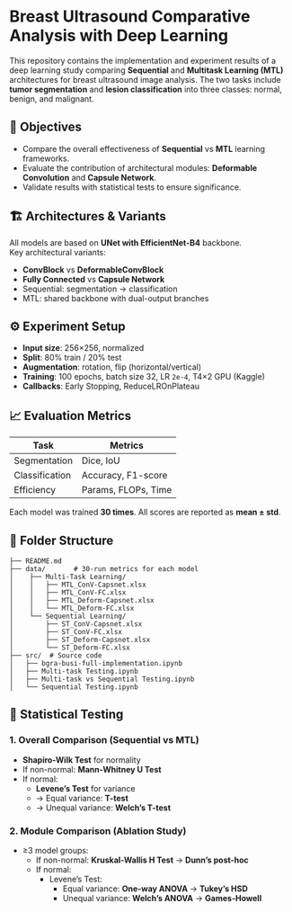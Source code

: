 # Breast Ultrasound Comparative Analysis with Deep Learning

This repository contains the implementation and experiment results of a deep learning study comparing **Sequential** and **Multitask Learning (MTL)** architectures for breast ultrasound image analysis. The two tasks include **tumor segmentation** and **lesion classification** into three classes: normal, benign, and malignant.

## 🧠 Objectives

- Compare the overall effectiveness of **Sequential** vs **MTL** learning frameworks.
- Evaluate the contribution of architectural modules: **Deformable Convolution** and **Capsule Network**.
- Validate results with statistical tests to ensure significance.

## 🏗️ Architectures & Variants

All models are based on **UNet with EfficientNet-B4** backbone.  
Key architectural variants:

- **ConvBlock** vs **DeformableConvBlock**
- **Fully Connected** vs **Capsule Network**
- Sequential: segmentation → classification
- MTL: shared backbone with dual-output branches

## ⚙️ Experiment Setup

- **Input size**: 256×256, normalized
- **Split**: 80% train / 20% test
- **Augmentation**: rotation, flip (horizontal/vertical)
- **Training**: 100 epochs, batch size 32, LR `2e-4`, T4×2 GPU (Kaggle)
- **Callbacks**: Early Stopping, ReduceLROnPlateau

## 📈 Evaluation Metrics

| Task            | Metrics              |
|-----------------|----------------------|
| Segmentation    | Dice, IoU            |
| Classification  | Accuracy, F1-score   |
| Efficiency      | Params, FLOPs, Time  |

Each model was trained **30 times**. All scores are reported as **mean ± std**.

## 📁 Folder Structure

```📁 breast-ultrasound-mtl-vs-sequential/
├── README.md
├── data/       # 30-run metrics for each model
│    ├── Multi-Task Learning/   
│    │   ├── MTL_ConV-Capsnet.xlsx
│    │   ├── MTL_ConV-FC.xlsx
│    │   ├── MTL_Deform-Capsnet.xlsx
│    │   └── MTL_Deform-FC.xlsx                  
│    └── Sequential Learning/
│        ├── ST_ConV-Capsnet.xlsx
│        ├── ST_ConV-FC.xlsx
│        ├── ST_Deform-Capsnet.xlsx
│        └── ST_Deform-FC.xlsx
├── src/  # Source code
│   ├── bgra-busi-full-implementation.ipynb
│   ├── Multi-task Testing.ipynb
│   ├── Multi-task vs Sequential Testing.ipynb
│   └── Sequential Testing.ipynb
```


## 🔬 Statistical Testing

### 1. Overall Comparison (Sequential vs MTL)
- **Shapiro-Wilk Test** for normality
- If non-normal: **Mann-Whitney U Test**
- If normal:
  - **Levene’s Test** for variance
  - → Equal variance: **T-test**
  - → Unequal variance: **Welch’s T-test**

### 2. Module Comparison (Ablation Study)
- ≥3 model groups:  
  - If non-normal: **Kruskal-Wallis H Test** → **Dunn’s post-hoc**
  - If normal:
    - Levene’s Test:
      - Equal variance: **One-way ANOVA** → **Tukey’s HSD**
      - Unequal variance: **Welch’s ANOVA** → **Games-Howell**



